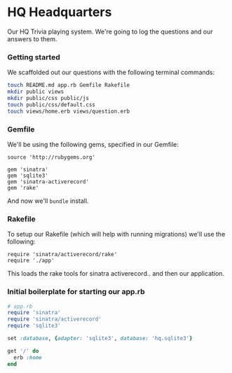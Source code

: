 # HQ Headquarters

Our HQ Trivia playing system.  We're going to log the questions and our answers to them.

### Getting started

We scaffolded out our questions with the following terminal commands:

```bash
touch README.md app.rb Gemfile Rakefile
mkdir public views
mkdir public/css public/js
touch public/css/default.css
touch views/home.erb views/question.erb
```

### Gemfile

We'll be using the following gems, specified in our Gemfile:

```
source 'http://rubygems.org'

gem 'sinatra'
gem 'sqlite3'
gem 'sinatra-activerecord'
gem 'rake'
```

And now we'll `bundle` install.

### Rakefile

To setup our Rakefile (which will help with running migrations) we'll use the following:

```
require 'sinatra/activerecord/rake'
require './app'
```

This loads the rake tools for sinatra activerecord.. and then our application.

### Initial boilerplate for starting our app.rb

```ruby
# app.rb
require 'sinatra'
require 'sinatra/activerecord'
require 'sqlite3'

set :database, {adapter: 'sqlite3', database: 'hq.sqlite3'}

get '/' do
  erb :home
end
```
